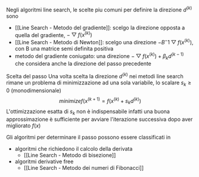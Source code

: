 Negli algoritmi line search, le scelte piu comuni per definire la direzione $d^{(k)}$ sono
- [[Line Search - Metodo del gradiente]]: scelgo la direzione opposta a quella del gradiente, $-\bigtriangledown f(x^{(k)})$
- [[Line Search - Metodo di Newton]]: scelgo una direzione $-B^-1\bigtriangledown f(x^{(k)})$, con B una matrice semi definita positiva
- metodo del gradiente coniugato: una direzione $-\bigtriangledown f(x^{(k)}) + \beta _kd^{(k-1)}$ che considera anche la direzione del passo precedente

Scelta del passo
Una volta scelta la direzione $d^{(k)}$ nei metodi line search rimane un problema di minimizzazione ad una sola variabile, lo scalare $s_k\geq 0$ (monodimensionale)
$$minimize f(x^{(k+1)}=f(x^{(k)}+s_kd^{(k)})$$
L'ottimizzazione esatta di $s_k$ non è indispensabile infatti una buona approssimazione è sufficiente per avviare l'iterazione successiva dopo aver migliorato $f(x)$

Gli algoritmi per determinare il passo possono essere classificati in
- algoritmi che richiedono il calcolo della derivata
	- [[Line Search - Metodo di bisezione]]
- algoritmi derivative free
	- [[Line Search - Metodo dei numeri di Fibonacci]]
